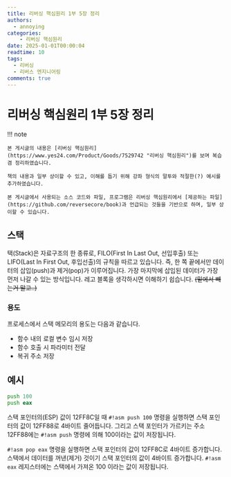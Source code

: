 ```yaml
---
title: 리버싱 핵심원리 1부 5장 정리
authors:
  - annoying
categories:
    - 리버싱 핵심원리
date: 2025-01-01T00:00:04
readtime: 10
tags:
  - 리버싱
  - 리버스 엔지니어링
comments: true
---
```


<!-- more -->

# 리버싱 핵심원리 1부 5장 정리

!!! note

    본 게시글의 내용은 [리버싱 핵심원리](https://www.yes24.com/Product/Goods/7529742 "리버싱 핵심원리")를 보며 복습 겸 정리하였습니다.

    책의 내용과 일부 상이할 수 있고, 이해를 돕기 위해 강좌 형식의 말투와 적절한(?) 예시를 추가하였습니다.

    본 게시글에서 사용되는 소스 코드와 파일, 프로그램은 리버싱 핵심원리에서 [제공하는 파일](https://github.com/reversecore/book)과 언급되는 것들을 기반으로 하며, 일부 상이할 수 있습니다.

## 스택
택(Stack)은 자료구조의 한 종류로, FILO(First In Last Out, 선입후출) 또는 LIFO(Last In First Out, 후입선출)의 규칙을 따르고 있습니다. 즉, 한 쪽 끝에서만 데이터의 삽입(push)과 제거(pop)가 이루어집니다. 가장 마지막에 삽입된 데이터가 가장 먼저 나갈 수 있는 방식입니다. 레고 블록을 생각하시면 이해하기 쉽습니다. ~~(밑에서 빼는거 말고..)~~

### 용도
프로세스에서 스택 메모리의 용도는 다음과 같습니다.

- 함수 내의 로컬 변수 임시 저장
- 함수 호출 시 파라미터 전달
- 복귀 주소 저장

## 예시
```asm
push 100
push eax
```

스택 포인터의(ESP) 값이 12FF8C일 때 `#!asm push 100` 명령을 실행하면 스택 포인터의 값이 12FF88로 4바이트 줄어듭니다. 그리고 스택 포인터가 가르키는 주소 12FF88에는 `#!asm push` 명령에 의해 100이라는 값이 저장됩니다.

`#!asm pop eax` 명령을 실행하면 스택 포인터의 값이 12FF8C로 4바이트 증가합니다. 스택에서 데이터를 꺼낸(제거) 것이기 스택 포인터의 값이 4바이트 증가합니다. `#!asm eax` 레지스터에는 스택에서 가져온 100 이라는 값이 저장됩니다.